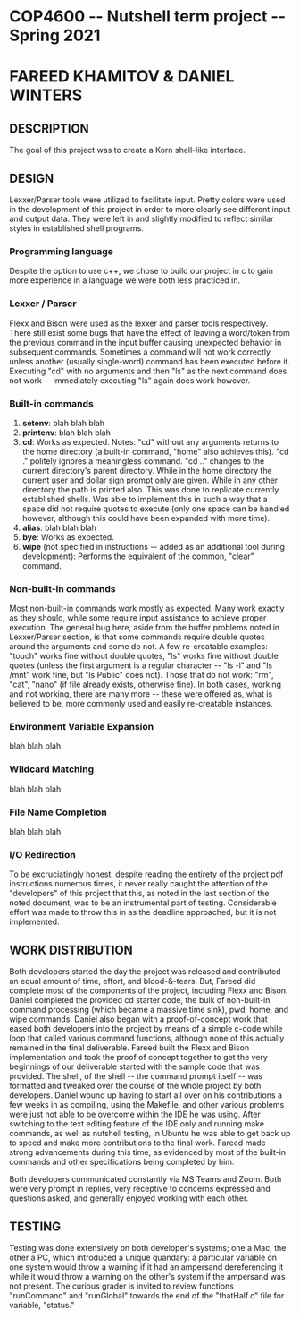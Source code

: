# COP4600 -- Nutshell term project -- Spring 2021
# FAREED KHAMITOV & DANIEL WINTERS


## DESCRIPTION
The goal of this project was to create a Korn shell-like interface.

## DESIGN
Lexxer/Parser tools were utilized to facilitate input.  Pretty colors were used in the development of this project in order to more clearly see different input and output data.  They were left in and slightly modified to reflect similar styles in established shell programs.

### Programming language
Despite the option to use c++, we chose to build our project in c to gain more experience in a language we were both less practiced in.

### Lexxer / Parser
Flexx and Bison were used as the lexxer and parser tools respectively.  There still exist some bugs that have the effect of leaving a word/token from the previous command in the input buffer causing unexpected behavior in subsequent commands.  Sometimes a command will not work correctly unless another (usually single-word) command has been executed before it.  Executing "cd" with no arguments and then "ls" as the next command does not work -- immediately executing "ls" again does work however.

### Built-in commands
1. **setenv**: blah blah blah
2. **printenv**: blah blah blah
3. **cd**: Works as expected.  Notes:  "cd" without any arguments returns to the home directory (a built-in command, "home" also achieves this).  "cd ." politely ignores a meaningless command.  "cd .." changes to the current directory's parent directory.  While in the home directory the current user and dollar sign prompt only are given.  While in any other directory the path is printed also.  This was done to replicate currently established shells.  Was able to implement this in such a way that a space did not require quotes to execute (only one space can be handled however, although this could have been expanded with more time).
4. **alias**: blah blah blah
5. **bye**: Works as expected.
6. **wipe** (not specified in instructions -- added as an additional tool during development):  Performs the equivalent of the common, "clear" command.

### Non-built-in commands
Most non-built-in commands work mostly as expected.  Many work exactly as they should, while some require input assistance to achieve proper execution.  The general bug here, aside from the buffer problems noted in Lexxer/Parser section, is that some commands require double quotes around the arguments and some do not.  A few re-creatable examples:  "touch" works fine without double quotes, "ls" works fine without double quotes (unless the first argument is a regular character -- "ls -l" and "ls /mnt" work fine, but "ls Public" does not).  Those that do not work:  "rm", "cat", "nano" (if file already exists, otherwise fine).  In both cases, working and not working, there are many more -- these were offered as, what is believed to be, more commonly used and easily re-creatable instances.

### Environment Variable Expansion
blah blah blah

### Wildcard Matching
blah blah blah

### File Name Completion
blah blah blah

### I/O Redirection
To be excruciatingly honest, despite reading the entirety of the project pdf instructions numerous times, it never really caught the attention of the "developers" of this project that this, as noted in the last section of the noted document, was to be an instrumental part of testing.  Considerable effort was made to throw this in as the deadline approached, but it is not implemented.

## WORK DISTRIBUTION
Both developers started the day the project was released and contributed an equal amount of time,  effort, and blood-&-tears.  But, Fareed did complete most of the components of the project, including Flexx and Bison.  Daniel completed the provided cd starter code, the bulk of non-built-in command processing (which became a massive time sink), pwd, home, and wipe commands.  Daniel also began with a proof-of-concept work that eased both developers into the project by means of a simple c-code while loop that called various command functions, although none of this actually remained in the final deliverable.  Fareed built the Flexx and Bison implementation and took the proof of concept together to get the very beginnings of our deliverable started with the sample code that was provided.  The shell, of the shell -- the command prompt itself -- was formatted and tweaked over the course of the whole project by both developers.  Daniel wound up having to start all over on his contributions a few weeks in as compiling, using the Makefile, and other various problems were just not able to be overcome within the IDE he was using.  After switching to the text editing feature of the IDE only and running make commands, as well as nutshell testing, in Ubuntu he was able to get back up to speed and make more contributions to the final work.  Fareed made strong advancements during this time, as evidenced by most of the built-in commands and other specifications being completed by him.

Both developers communicated constantly via MS Teams and Zoom.  Both were very prompt in replies, very receptive to concerns expressed and questions asked, and generally enjoyed working with each other.

## TESTING
Testing was done extensively on both developer's systems; one a Mac, the other a PC, which introduced a unique quandary:  a particular variable on one system would throw a warning if it had an ampersand dereferencing it while it would throw a warning on the other's system if the ampersand was not present.  The curious grader is invited to review functions "runCommand" and "runGlobal" towards the end of the "thatHalf.c" file for variable, "status."
  
